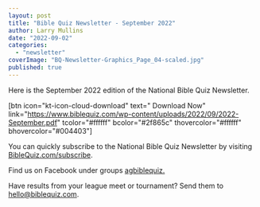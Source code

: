 ```yaml
---
layout: post
title: "Bible Quiz Newsletter - September 2022"
author: Larry Mullins
date: "2022-09-02"
categories: 
  - "newsletter"
coverImage: "BQ-Newsletter-Graphics_Page_04-scaled.jpg"
published: true
---
```


Here is the September 2022 edition of the National Bible Quiz Newsletter.

\[btn icon="kt-icon-cloud-download" text=" Download Now" link="https://www.biblequiz.com/wp-content/uploads/2022/09/2022-September.pdf" tcolor="#ffffff" bcolor="#2f865c" thovercolor="#ffffff" bhovercolor="#004403"\]

You can quickly subscribe to the National Bible Quiz Newsletter by visiting [BibleQuiz.com/subscribe](https://www.biblequiz.com/subscribe).

Find us on Facebook under groups [agbiblequiz.](https://www.facebook.com/groups/agbiblequiz)

Have results from your league meet or tournament? Send them to [hello@biblequiz.com](mailto:hello@biblequiz.com).
